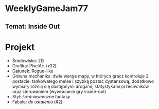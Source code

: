 # WeeklyGameJam77

## Temat: Inside Out

# Projekt

- Środowisko: 2D
- Grafika: PixelArt (x32)
- Gatunek: Rogue-like
- Główna mechanika: dwie wersje mapy, w których gracz kontroluje 2 postacie: tankowatego melee i szybką postać dystansową, dodatkowo wymiary różnią się dostępnymi drogami, statystykami przeciwników oraz sterowaniem (wywracanie gry inside-out)
- Styl: średniowieczne fantasy
- Fabuła: _do ustalenia_ (#2)
